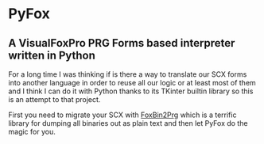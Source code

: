 # PyFox
## A VisualFoxPro PRG Forms based interpreter written in Python

For a long time I was thinking if is there a way to translate our SCX forms into another language in order to reuse all our logic or at least most of them and I think I can do it with Python thanks to its TKinter builtin library so this is an attempt to that project.

First you need to migrate your SCX with [FoxBin2Prg](https://github.com/fdbozzo/foxbin2prg) which is a terrific library for dumping all binaries out as plain text and then let PyFox do the magic for you.
